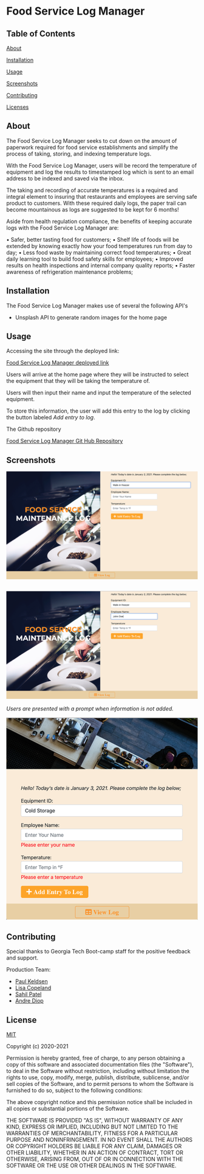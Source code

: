 # Food Service Log Manager

## Table of Contents

[About](https://github.com/AndreDiop/Collaborative-project/blob/main/README.md#About)

[Installation](https://github.com/AndreDiop/Collaborative-project/blob/main/README.md#Installation)

[Usage](https://github.com/AndreDiop/Collaborative-project/blob/main/README.md#Usage)

[Screenshots](https://github.com/AndreDiop/Collaborative-project/blob/main/README.md#Screenshots)

[Contributing](https://github.com/AndreDiop/Collaborative-project/blob/main/README.md#Contributing)

[Licenses](https://github.com/AndreDiop/Collaborative-project/blob/main/README.md#Licenses)

## About

The Food Service Log Manager seeks to cut down on the amount of paperwork
required for food service establishments and simplify the process of taking,
storing, and indexing temperature logs.

With the Food Service Log Manager, users will be record the temperature of
equipment and log the results to timestamped log which is sent to an email
address to be indexed and saved via the inbox.

The taking and recording of accurate temperatures is a required and integral
element to insuring that restaurants and employees are serving safe product to
customers. With these required daily logs, the paper trail can become
mountainous as logs are suggested to be kept for 6 months!

Aside from health regulation compliance, the benefits of keeping accurate logs
with the Food Service Log Manager are:

• Safer, better tasting food for customers; • Shelf life of foods will be
extended by knowing exactly how your food temperatures run from day to day; •
Less food waste by maintaining correct food temperatures; • Great daily learning
tool to build food safety skills for employees; • Improved results on health
inspections and internal company quality reports; • Faster awareness of
refrigeration maintenance problems;

## Installation

The Food Service Log Manager makes use of several the following API's

- Unsplash API to generate random images for the home page

## Usage

Accessing the site through the deployed link:

[Food Service Log Manager deployed link](https://andrediop.github.io/Collaborative-project/)

Users will arrive at the home page where they will be instructed to select the
equipment that they will be taking the temperature of.

Users will then input their name and input the temperature of the selected
equipment.

To store this information, the user will add this entry to the log by clicking
the button labeled _Add entry to log_.

The Github repository

[Food Service Log Manager Git Hub Repository](https://github.com/AndreDiop/Collaborative-project)

## Screenshots

![User selection of Walk in freezer](assets/images/selectEquipment.png)

```bash

```

![Image of user name entered](assets/images/enterName.png)

_Users are presented with a prompt when information is not added._

![Form warning entering of empty values](assets/images/error.png)

## Contributing

Special thanks to Georgia Tech Boot-camp staff for the positive feedback and
support.

Production Team:

- [Paul Keldsen](https://github.com/Pkeld148)
- [Lisa Copeland](https://github.com/stopdaydreaming)
- [Sahil Patel](https://github.com/Spatel134)
- [Andre Diop](https://github.com/AndreDiop)

## License

[MIT](https://choosealicense.com/licenses/mit/)

Copyright (c) 2020-2021

Permission is hereby granted, free of charge, to any person obtaining a copy of
this software and associated documentation files (the "Software"), to deal in
the Software without restriction, including without limitation the rights to
use, copy, modify, merge, publish, distribute, sublicense, and/or sell copies of
the Software, and to permit persons to whom the Software is furnished to do so,
subject to the following conditions:

The above copyright notice and this permission notice shall be included in all
copies or substantial portions of the Software.

THE SOFTWARE IS PROVIDED "AS IS", WITHOUT WARRANTY OF ANY KIND, EXPRESS OR
IMPLIED, INCLUDING BUT NOT LIMITED TO THE WARRANTIES OF MERCHANTABILITY, FITNESS
FOR A PARTICULAR PURPOSE AND NONINFRINGEMENT. IN NO EVENT SHALL THE AUTHORS OR
COPYRIGHT HOLDERS BE LIABLE FOR ANY CLAIM, DAMAGES OR OTHER LIABILITY, WHETHER
IN AN ACTION OF CONTRACT, TORT OR OTHERWISE, ARISING FROM, OUT OF OR IN
CONNECTION WITH THE SOFTWARE OR THE USE OR OTHER DEALINGS IN THE SOFTWARE.
